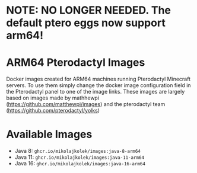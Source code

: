 # NOTE: NO LONGER NEEDED. The default ptero eggs now support arm64!

# ARM64 Pterodactyl Images
Docker images created for ARM64 machines running Pterodactyl Minecraft servers. To use them simply change the docker image configuration field in the Pterodactyl panel to one of the image links. These images are largely based on images made by mathhewpi (https://github.com/matthewpi/images) and the pterodactyl team (https://github.com/pterodactyl/yolks)

# Available Images
 - Java 8: `ghcr.io/mikolajkolek/images:java-8-arm64`
 - Java 11: `ghcr.io/mikolajkolek/images:java-11-arm64`
 - Java 16: `ghcr.io/mikolajkolek/images:java-16-arm64`
